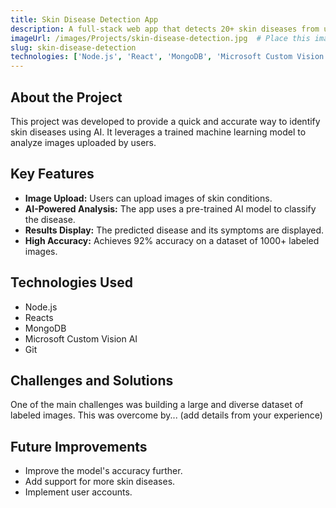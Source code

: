 ```yaml
---
title: Skin Disease Detection App
description: A full-stack web app that detects 20+ skin diseases from uploaded images with 92% accuracy.
imageUrl: /images/Projects/skin-disease-detection.jpg  # Place this image in your public/images folder
slug: skin-disease-detection
technologies: ['Node.js', 'React', 'MongoDB', 'Microsoft Custom Vision AI', 'Git']
---
```


## About the Project

This project was developed to provide a quick and accurate way to identify skin diseases using AI. It leverages a trained machine learning model to analyze images uploaded by users.

## Key Features

*   **Image Upload:** Users can upload images of skin conditions.
*   **AI-Powered Analysis:** The app uses a pre-trained AI model to classify the disease.
*   **Results Display:**  The predicted disease and its symptoms are displayed.
*   **High Accuracy:** Achieves 92% accuracy on a dataset of 1000+ labeled images.

## Technologies Used
  * Node.js
  * Reacts
  * MongoDB
  * Microsoft Custom Vision AI
  * Git

## Challenges and Solutions

One of the main challenges was building a large and diverse dataset of labeled images.  This was overcome by... (add details from your experience)

## Future Improvements

*   Improve the model's accuracy further.
*   Add support for more skin diseases.
*  Implement user accounts.